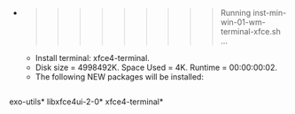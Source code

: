 * >>>>>>>>> Running inst-min-win-01-wm-terminal-xfce.sh ...
  * Install terminal: xfce4-terminal.
  * Disk size = 4998492K. Space Used = 4K. Runtime = 00:00:00:02.
  * The following NEW packages will be installed:
  ```bash
exo-utils* libxfce4ui-2-0* xfce4-terminal*
  ```
